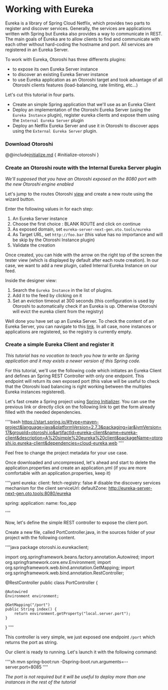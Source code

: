 # Working with Eureka

Eureka is a library of Spring Cloud Netflix, which provides two parts to register and discover services.
Generally, the services are applications written with Spring but Eureka also provides a way to communicate in REST. The main goals of Eureka are to allow clients to find and communicate with each other without hard-coding the hostname and port.
All services are registered in an Eureka Server.

To work with Eureka, Otoroshi has three differents plugins:

* to expose its own Eureka Server instance
* to discover an existing Eureka Server instance
* to use Eureka application as an Otoroshi target and took advantage of all Otoroshi clients features (load-balancing, rate limiting, etc...)

Let's cut this tutorial in four parts. 

- Create an simple Spring application that we'll use as an Eureka Client
- Deploy an implementation of the Otoroshi Eureka Server (using the `Eureka Instance` plugin), register eureka clients and expose them using the `Internal Eureka Server` plugin
- Deploy an Netflix Eureka Server and use it in Otoroshi to discover apps using the `External Eureka Server` plugin.

### Download Otoroshi

@@include[initialize.md](../includes/initialize.md) { #initialize-otoroshi }

### Create an Otoroshi route with the Internal Eureka Server plugin

*We'll supposed that you have an Otoroshi exposed on the 8080 port with the new Otoroshi engine enabled*

Let's jump to the routes Otoroshi [view](http://otoroshi.oto.tools:8080/bo/dashboard/routes) and create a new route using the wizard button.

Enter the following values in for each step:

1. An Eureka Server instance
2. Choose the first choice : BLANK ROUTE and click on continue
3. As exposed domain, set `eureka-server-next-gen.oto.tools/eureka`
4. As Target URL, set `http://foo.bar` (this value has no importance and will be skip by the Otoroshi Instance plugin)
5. Validate the creation

Once created, you can hide with the arrow on the right top of the screen the tester view (which is displayed by default after each route creation).
In our case, we want to add a new plugin, called Internal Eureka Instance on our feed.

Inside the designer view:

1. Search the `Eureka Instance` in the list of plugins.
2. Add it to the feed by clicking on it
3. Set an eviction timeout at 300 seconds (this configuration is used by Otoroshi to automatically check if an Eureka is up. Otherwise Otoroshi will evict the eureka client from the registry)

Well done you have set up an Eureka Server. To check the content of an Eureka Server, you can navigate to this [link]('http://otoroshi.oto.tools:8080/bo/dashboard/eureka-servers'). In all case, none instances or applications are registered, so the registry is currently empty.

### Create a simple Eureka Client and register it

*This tutorial has no vocation to teach you how to write an Spring application and it may exists a newer version of this Spring code.*


For this tutorial, we'll use the following code which initiates an Eureka Client and defines an Spring REST Controller with only one endpoint. This endpoint will return its own exposed port (this value will  be useful to check that the Otoroshi load balancing is right working between the multiples Eureka instances registered).


Let's fast create a Spring project using [Spring Initializer](https://start.spring.io/). You can use the previous link or directly click on the following link to get the form already filled with the needed dependencies.

''''bash
https://start.spring.io/#!type=maven-project&language=java&platformVersion=2.7.3&packaging=jar&jvmVersion=17&groupId=otoroshi.io&artifactId=eureka-client&name=eureka-client&description=A%20simple%20eureka%20client&packageName=otoroshi.io.eureka-client&dependencies=cloud-eureka,web
''''

Feel free to change the project metadata for your use case.

Once downloaded and uncompressed, let's ahead and start to delete the application.properties and create an application.yml (if you are more comfortable with an application.properties, keep it)

''''yaml
eureka:
   client:
      fetch-registry: false # disable the discovery services mechanism for the client
      serviceUrl:
         defaultZone: http://eureka-server-next-gen.oto.tools:8080/eureka

spring:
   application:
      name: foo_app

''''


Now, let's define the simple REST controller to expose the client port.

Create a new file, called PortController.java, in the sources folder of your project with the following content.

''''java
package otoroshi.io.eurekaclient;

import org.springframework.beans.factory.annotation.Autowired;
import org.springframework.core.env.Environment;
import org.springframework.web.bind.annotation.GetMapping;
import org.springframework.web.bind.annotation.RestController;

@RestController
public class PortController {

    @Autowired
    Environment environment;

    @GetMapping("/port")
    public String index() {
        return environment.getProperty("local.server.port");
    }
}
''''

This controller is very simple, we just exposed one endpoint `/port` which returns the port as string.


Our client is ready to running. Let's launch it with the following command:

''''sh
mvn spring-boot:run -Dspring-boot.run.arguments=--server.port=8085
''''

*The port is not required but it will be useful to deploy more than one instances in the rest of the tutorial*









